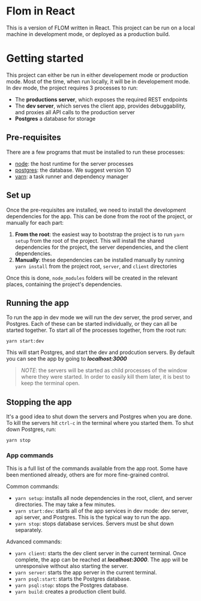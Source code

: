 # Flom in React
This is a version of FLOM written in React. 
This project can be run on a local machine in development mode, or deployed as a production build.

# Getting started
This project can either be run in either developement mode or production mode.
Most of the time, when run locally, it will be in developement mode.
In dev mode, the project requires 3 processes to run:
* The **productions server**, which exposes the required REST endpoints
* The **dev server**, which serves the client app, provides debuggability, and proxies all API calls to the production server
* **Postgres** a database for storage

## Pre-requisites
There are a few programs that must be installed to run these processes:
* [node](https://nodejs.org/en/): the host runtime for the server processes
* [postgres](https://www.enterprisedb.com/downloads/postgres-postgresql-downloads): the database. We suggest version 10
* [yarn](https://yarnpkg.com/en/): a task runner and dependency manager

## Set up
Once the pre-requisites are installed, we need to install the development dependencies for the app. This can be done from the root of the project, or manually for each part:
1. **From the root**: the easiest way to bootstrap the project is to run `yarn setup` from the root of the project. This will install the shared dependencies for the project, the server dependencies, and the client dependencies.
2. **Manually**: these dependencies can be installed manually by running `yarn install` from the project root, `server`, and `client` directories

Once this is done, `node_modules` folders will be created in the relevant places, containing the project's dependencies.

## Running the app
To run the app in dev mode we will run the dev server, the prod server, and Postgres. 
Each of these can be started individually, or they can all be started together. 
To start all of the processes together, from the root run:
```
yarn start:dev
```
This will start Postgres, and start the dev and prodcution servers. By default you
can see the app by going to ***localhost:3000***

> *NOTE*: the servers will be started as child processes of the window where they were started. 
>In order to easily kill them later, it is best to keep the terminal open.

## Stopping the app
It's a good idea to shut down the servers and Postgres when you are done. To kill the servers hit `ctrl-c` in the terminal where you started them. To shut down Postgres, run:
``` 
yarn stop
```

### App commands
This is a full list of the commands available from the app root. Some have been mentioned already, others are for more fine-grained control.

Common commands:
* `yarn setup`: installs all node dependencies in the root, client, and server directories. The may take a few minutes.
* `yarn start:dev`: starts all of the app services in dev mode: dev server, api server, and Postgres. This is the typical way to run the app.
* `yarn stop`: stops database services. Servers must be shut down separately.

Advanced commands:
* `yarn client`: starts the dev client server in the current terminal. Once complete, the app can be reached at ***localhost:3000***. The app will be unresponsive without also starting the server.
* `yarn server`: starts the app server in the current terminal.
* `yarn psql:start`: starts the Postgres database.
* `yarn psql:stop`: stops the Postgres database.
* `yarn build`: creates a production client build.
